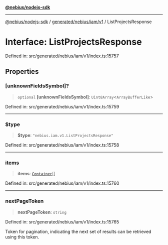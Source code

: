 [**@nebius/nodejs-sdk**](../../../../../README.md)

---

[@nebius/nodejs-sdk](../../../../../README.md) / [generated/nebius/iam/v1](../README.md) / ListProjectsResponse

# Interface: ListProjectsResponse

Defined in: src/generated/nebius/iam/v1/index.ts:15757

## Properties

### \[unknownFieldsSymbol\]?

> `optional` **\[unknownFieldsSymbol\]**: `Uint8Array`\<`ArrayBufferLike`\>

Defined in: src/generated/nebius/iam/v1/index.ts:15759

---

### $type

> **$type**: `"nebius.iam.v1.ListProjectsResponse"`

Defined in: src/generated/nebius/iam/v1/index.ts:15758

---

### items

> **items**: [`Container`](Container.md)[]

Defined in: src/generated/nebius/iam/v1/index.ts:15760

---

### nextPageToken

> **nextPageToken**: `string`

Defined in: src/generated/nebius/iam/v1/index.ts:15765

Token for pagination, indicating the next set of results can be retrieved using this token.
